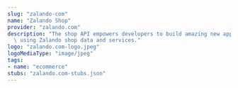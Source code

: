 ```yaml
---
slug: "zalando-com"
name: "Zalando Shop"
provider: "zalando.com"
description: "The shop API empowers developers to build amazing new apps or websites\
  \ using Zalando shop data and services."
logo: "zalando.com-logo.jpeg"
logoMediaType: "image/jpeg"
tags:
- name: "ecommerce"
stubs: "zalando.com-stubs.json"
---
```

